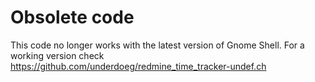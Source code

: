Obsolete code
=============

This code no longer works with the latest version of Gnome Shell.
For a working version check https://github.com/underdoeg/redmine_time_tracker-undef.ch
